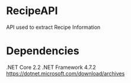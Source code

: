 # RecipeAPI
API used to extract Recipe Information

# Dependencies
.NET Core 2.2
.NET Framework 4.7.2
https://dotnet.microsoft.com/download/archives

